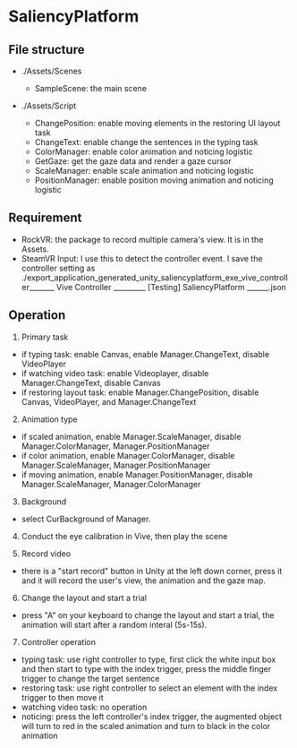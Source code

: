 # SaliencyPlatform

## File structure

 - ./Assets/Scenes
    - SampleScene: the main scene

 - ./Assets/Script
    - ChangePosition: enable moving elements in the restoring UI layout task
    - ChangeText: enable change the sentences in the typing task
    - ColorManager: enable color animation and noticing logistic
    - GetGaze: get the gaze data and render a gaze cursor
    - ScaleManager: enable scale animation and noticing logistic
    - PositionManager: enable position moving animation and noticing logistic

## Requirement

 - RockVR: the package to record multiple camera's view. It is in the Assets.
 - SteamVR Input: I use this to detect the controller event. I save the controller setting as ./export_application_generated_unity_saliencyplatform_exe_vive_controller_______ Vive Controller _________ [Testing] SaliencyPlatform ______.json

## Operation

1. Primary task
 - if typing task: enable Canvas, enable Manager.ChangeText, disable VideoPlayer
 - if watching video task: enable Videoplayer, disable Manager.ChangeText, disable Canvas
 - if restoring layout task: enable Manager.ChangePosition, disable Canvas, VideoPlayer, and Manager.ChangeText

2. Animation type
 - if scaled animation, enable Manager.ScaleManager, disable Manager.ColorManager, Manager.PositionManager
 - if color animation, enable Manager.ColorManager, disable Manager.ScaleManager, Manager.PositionManager
 - if moving animation, enable Manager.PositionManager, disable Manager.ScaleManager, Manager.ColorManager

3. Background
 - select CurBackground of Manager.

4. Conduct the eye calibration in Vive, then play the scene 

5. Record video
 - there is a "start record" button in Unity at the left down corner, press it and it will record the user's view, the animation and the gaze map.

6. Change the layout and start a trial
 - press "A" on your keyboard to change the layout and start a trial, the animation will start after a random interal (5s-15s).

7. Controller operation
 - typing task: use right controller to type, first click the white input box and then start to type with the index trigger, press the middle finger trigger to change the target sentence
 - restoring task: use right controller to select an element with the index trigger to then move it
 - watching video task: no operation
 - noticing: press the left controller's index trigger, the augmented object will turn to red in the scaled animation and turn to black in the color animation

